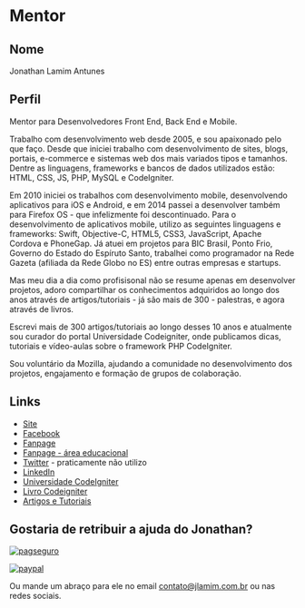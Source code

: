 # Mentor

## Nome

Jonathan Lamim Antunes

## Perfil

Mentor para Desenvolvedores Front End, Back End e Mobile.

Trabalho com desenvolvimento web desde 2005, e sou apaixonado pelo que faço. Desde que iniciei trabalho com desenvolvimento de sites, blogs, portais, e-commerce e sistemas web dos mais variados tipos e tamanhos. Dentre as linguagens, frameworks e bancos de dados utilizados estão: HTML, CSS, JS, PHP, MySQL e CodeIgniter.

Em 2010 iniciei os trabalhos com desenvolvimento mobile, desenvolvendo aplicativos para iOS e Android, e em 2014 passei a desenvolver também para Firefox OS - que infelizmente foi descontinuado. Para o desenvolvimento de aplicativos mobile, utilizo as seguintes linguagens e frameworks: Swift, Objective-C, HTML5, CSS3, JavaScript, Apache Cordova e PhoneGap. Já atuei em projetos para BIC Brasil, Ponto Frio, Governo do Estado do Espíruto Santo, trabalhei como programador na Rede Gazeta (afiliada da Rede Globo no ES) entre outras empresas e startups.

Mas meu dia a dia como profisisonal não se resume apenas em desenvolver projetos, adoro compartilhar os conhecimentos adquiridos ao longo dos anos através de artigos/tutoriais - já são mais de 300 - palestras, e agora através de livros.

Escrevi mais de 300 artigos/tutoriais ao longo desses 10 anos e atualmente sou curador do portal Universidade Codeigniter, onde publicamos dicas, tutoriais e vídeo-aulas sobre o framework PHP CodeIgniter.

Sou voluntário da Mozilla, ajudando a comunidade no desenvolvimento dos projetos, engajamento e formação de grupos de colaboração.

## Links

* [Site](http://www.jlamim.com.br)
* [Facebook](http://www.facebook.com/jonathanLamim)
* [Fanpage](https://www.facebook.com/jlamim.projetos)
* [Fanpage - área educacional](https://www.facebook.com/jlamim.educacao)
* [Twitter](http://www.twitter.com/jlamim) - praticamente não utilizo
* [LinkedIn](https://br.linkedin.com/in/jlamim)
* [Universidade CodeIgniter](http://www.universidadecodeigniter.com.br)
* [Livro Codeigniter](http://www.livrocodeigniter.com.br)
* [Artigos e Tutoriais](https://www.oficinadanet.com.br/autor/172-jonathan-lamim)

## Gostaria de retribuir a ajuda do Jonathan?

[![pagseguro](https://stc.pagseguro.uol.com.br/public/img/botoes/doacoes/205x30-doar-preto.gif)](https://pagseguro.uol.com.br/checkout/doacao.jhtml?email_cobranca=contato.jlamim@gmail.com&moeda=BRL)

[![paypal](https://www.paypalobjects.com/pt_BR/i/btn/btn_donate_SM.gif)](https://www.paypal.com/cgi-bin/webscr?cmd=_donations&business=7LMY7F6YL4VXQ&lc=BR&item_name=Jonathan%20Lamim&item_number=CT%2ddoacao&currency_code=BRL&bn=PP%2dDonationsBF%3abtn_donate_SM%2egif%3aNonHosted)

Ou mande um abraço para ele no email contato@jlamim.com.br ou nas redes sociais.
